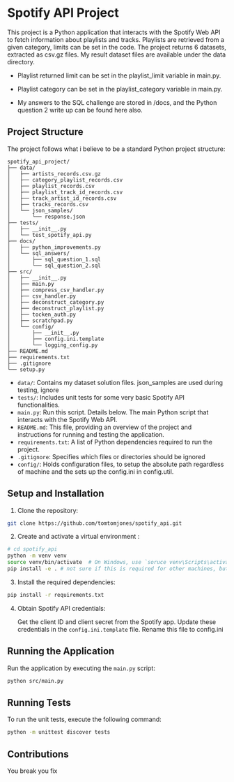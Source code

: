 # Spotify API Project

This project is a Python application that interacts with the Spotify Web API to fetch information about playlists and tracks. Playlists are retrieved from a given category, limits can be set in the code. The project returns 6 datasets, extracted as csv.gz files. 
My result dataset files are available under the data directory.
- Playlist returned limit can be set in the playlist_limit variable in main.py.
- Playlist category can be set in the playlist_category variable in main.py.

- My answers to the SQL challenge are stored in /docs, and the Python question 2 write up can be found here also.
 
## Project Structure

The project follows what i believe to be a standard Python project structure:

```
spotify_api_project/
├── data/
│   ├── artists_records.csv.gz
│   ├── category_playlist_records.csv
│   ├── playlist_records.csv
│   ├── playlist_track_id_records.csv
│   ├── track_artist_id_records.csv
│   ├── tracks_records.csv
│   └── json_samples/
│       └── response.json
├── tests/
│   ├── __init__.py
│   └── test_spotify_api.py
├── docs/
│   ├── python_improvements.py
│   └── sql_answers/
│       ├── sql_question_1.sql
│       └── sql_question_2.sql
├── src/
│   ├── __init__.py
│   ├── main.py
│   ├── compress_csv_handler.py
│   ├── csv_handler.py
│   ├── deconstruct_category.py
│   ├── deconstruct_playlist.py
│   ├── tocken_auth.py
│   ├── scratchpad.py
│   └── config/
│       ├── __init__.py
│       ├── config.ini.template
│       └── logging_config.py
├── README.md
├── requirements.txt
├── .gitignore
└── setup.py
```
- `data/`: Contains my dataset solution files. json_samples are used during testing, ignore
- `tests/`: Includes unit tests for some very basic Spotify API functionalities.
- `main.py`: Run this script. Details below. The main Python script that interacts with the Spotify Web API. 
- `README.md`: This file, providing an overview of the project and instructions for running and testing the application.
- `requirements.txt`: A list of Python dependencies required to run the project.
- `.gitignore`: Specifies which files or directories should be ignored
- `config/`: Holds configuration files, to setup the absolute path regardless of machine and the sets up the config.ini in config.util.

## Setup and Installation

1. Clone the repository:

```bash
git clone https://github.com/tomtomjones/spotify_api.git
```

2. Create and activate a virtual environment :

```bash
# cd spotify_api
python -m venv venv
source venv/bin/activate  # On Windows, use `soruce venv\Scripts\activate`
pip install -e . # not sure if this is required for other machines, but is required for config and my own modules created to work correctly
```

3. Install the required dependencies:

```bash
pip install -r requirements.txt
```

4. Obtain Spotify API credentials:

   Get the client ID and client secret from the Spotify app. Update these credentials in the `config.ini.template` file. Rename this file to config.ini

## Running the Application

Run the application by executing the `main.py` script:

```bash
python src/main.py
```

## Running Tests

To run the unit tests, execute the following command:

```bash
python -m unittest discover tests
```



## Contributions

You break you fix
